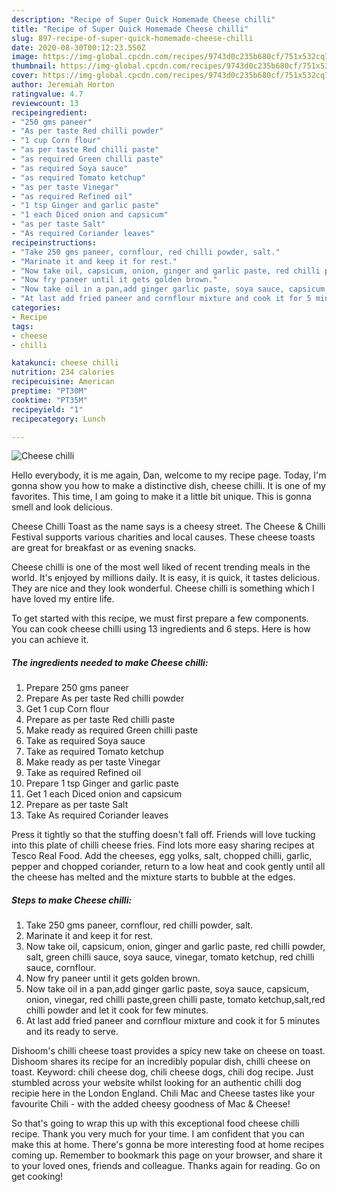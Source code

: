 ```yaml
---
description: "Recipe of Super Quick Homemade Cheese chilli"
title: "Recipe of Super Quick Homemade Cheese chilli"
slug: 897-recipe-of-super-quick-homemade-cheese-chilli
date: 2020-08-30T00:12:23.550Z
image: https://img-global.cpcdn.com/recipes/9743d0c235b680cf/751x532cq70/cheese-chilli-recipe-main-photo.jpg
thumbnail: https://img-global.cpcdn.com/recipes/9743d0c235b680cf/751x532cq70/cheese-chilli-recipe-main-photo.jpg
cover: https://img-global.cpcdn.com/recipes/9743d0c235b680cf/751x532cq70/cheese-chilli-recipe-main-photo.jpg
author: Jeremiah Horton
ratingvalue: 4.7
reviewcount: 13
recipeingredient:
- "250 gms paneer"
- "As per taste Red chilli powder"
- "1 cup Corn flour"
- "as per taste Red chilli paste"
- "as required Green chilli paste"
- "as required Soya sauce"
- "as required Tomato ketchup"
- "as per taste Vinegar"
- "as required Refined oil"
- "1 tsp Ginger and garlic paste"
- "1 each Diced onion and capsicum"
- "as per taste Salt"
- "As required Coriander leaves"
recipeinstructions:
- "Take 250 gms paneer, cornflour, red chilli powder, salt."
- "Marinate it and keep it for rest."
- "Now take oil, capsicum, onion, ginger and garlic paste, red chilli powder, salt, green chilli sauce, soya sauce, vinegar, tomato ketchup, red chilli sauce, cornflour."
- "Now fry paneer until it gets golden brown."
- "Now take oil in a pan,add ginger garlic paste, soya sauce, capsicum, onion, vinegar, red chilli paste,green chilli paste, tomato ketchup,salt,red chilli powder and let it cook for few minutes."
- "At last add fried paneer and cornflour mixture and cook it for 5 minutes and its ready to serve."
categories:
- Recipe
tags:
- cheese
- chilli

katakunci: cheese chilli 
nutrition: 234 calories
recipecuisine: American
preptime: "PT30M"
cooktime: "PT35M"
recipeyield: "1"
recipecategory: Lunch

---
```



![Cheese chilli](https://img-global.cpcdn.com/recipes/9743d0c235b680cf/751x532cq70/cheese-chilli-recipe-main-photo.jpg)

Hello everybody, it is me again, Dan, welcome to my recipe page. Today, I'm gonna show you how to make a distinctive dish, cheese chilli. It is one of my favorites. This time, I am going to make it a little bit unique. This is gonna smell and look delicious.

Cheese Chilli Toast as the name says is a cheesy street. The Cheese &amp; Chilli Festival supports various charities and local causes. These cheese toasts are great for breakfast or as evening snacks.

Cheese chilli is one of the most well liked of recent trending meals in the world. It's enjoyed by millions daily. It is easy, it is quick, it tastes delicious. They are nice and they look wonderful. Cheese chilli is something which I have loved my entire life.


To get started with this recipe, we must first prepare a few components. You can cook cheese chilli using 13 ingredients and 6 steps. Here is how you can achieve it.

<!--inarticleads1-->

##### The ingredients needed to make Cheese chilli:

1. Prepare 250 gms paneer
1. Prepare As per taste Red chilli powder
1. Get 1 cup Corn flour
1. Prepare as per taste Red chilli paste
1. Make ready as required Green chilli paste
1. Take as required Soya sauce
1. Take as required Tomato ketchup
1. Make ready as per taste Vinegar
1. Take as required Refined oil
1. Prepare 1 tsp Ginger and garlic paste
1. Get 1 each Diced onion and capsicum
1. Prepare as per taste Salt
1. Take As required Coriander leaves


Press it tightly so that the stuffing doesn&#39;t fall off. Friends will love tucking into this plate of chilli cheese fries. Find lots more easy sharing recipes at Tesco Real Food. Add the cheeses, egg yolks, salt, chopped chilli, garlic, pepper and chopped coriander, return to a low heat and cook gently until all the cheese has melted and the mixture starts to bubble at the edges. 

<!--inarticleads2-->

##### Steps to make Cheese chilli:

1. Take 250 gms paneer, cornflour, red chilli powder, salt.
1. Marinate it and keep it for rest.
1. Now take oil, capsicum, onion, ginger and garlic paste, red chilli powder, salt, green chilli sauce, soya sauce, vinegar, tomato ketchup, red chilli sauce, cornflour.
1. Now fry paneer until it gets golden brown.
1. Now take oil in a pan,add ginger garlic paste, soya sauce, capsicum, onion, vinegar, red chilli paste,green chilli paste, tomato ketchup,salt,red chilli powder and let it cook for few minutes.
1. At last add fried paneer and cornflour mixture and cook it for 5 minutes and its ready to serve.


Dishoom&#39;s chilli cheese toast provides a spicy new take on cheese on toast. Dishoom shares its recipe for an incredibly popular dish, chilli cheese on toast. Keyword: chili cheese dog, chili cheese dogs, chili dog recipe. Just stumbled across your website whilst looking for an authentic chilli dog recipie here in the London England. Chili Mac and Cheese tastes like your favourite Chili - with the added cheesy goodness of Mac &amp; Cheese! 

So that's going to wrap this up with this exceptional food cheese chilli recipe. Thank you very much for your time. I am confident that you can make this at home. There's gonna be more interesting food at home recipes coming up. Remember to bookmark this page on your browser, and share it to your loved ones, friends and colleague. Thanks again for reading. Go on get cooking!

